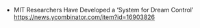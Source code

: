 - MIT Researchers Have Developed a ‘System for Dream Control’ https://news.ycombinator.com/item?id=16903826